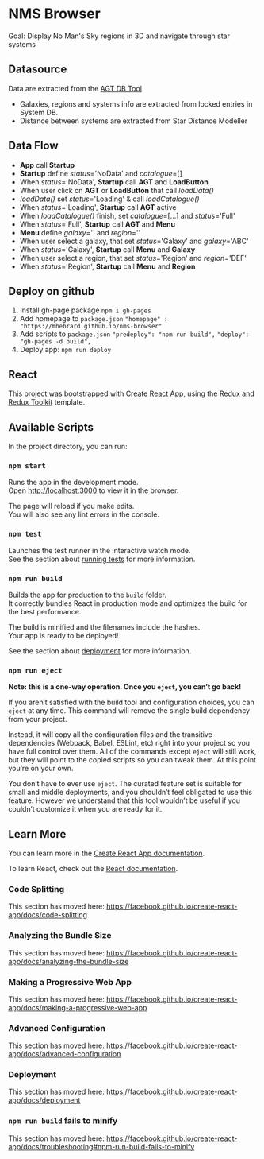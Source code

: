 # NMS Browser

Goal: Display No Man's Sky regions in 3D and navigate through star systems

## Datasource

Data are extracted from the [AGT DB Tool](https://nomanssky.gamepedia.com/AGT_NMS_DB_Tool_Guide)

* Galaxies, regions and systems info are extracted from locked entries in System DB.
* Distance between systems are extracted from Star Distance Modeller

## Data Flow

* **App** call **Startup**
* **Startup** define *status*='NoData' and *catalogue*=[]
* When *status*='NoData', **Startup** call **AGT** and **LoadButton**
* When user click on **AGT** or **LoadButton** that call *loadData()*
* *loadData()* set *status*='Loading' & call *loadCatalogue()*
* When *status*='Loading', **Startup** call **AGT** active
* When *loadCatalogue()* finish, set *catalogue*=[...] and *status*='Full'
* When *status*='Full', **Startup** call **AGT** and **Menu**
* **Menu** define *galaxy*='' and *region*=''
* When user select a galaxy, that set *status*='Galaxy' and *galaxy*='ABC'
* When *status*='Galaxy', **Startup** call **Menu** and **Galaxy**
* When user select a region, that set *status*='Region' and *region*='DEF'
* When *status*='Region', **Startup** call **Menu** and **Region**

## Deploy on github

1. Install gh-page package
`npm i gh-pages`
2. Add homepage to `package.json`
`"homepage" : "https://mhebrard.github.io/nms-browser"`
3. Add scripts to `package.json`
`"predeploy": "npm run build",`
`"deploy": "gh-pages -d build",`
4. Deploy app:
`npm run deploy`

## React

This project was bootstrapped with [Create React App](https://github.com/facebook/create-react-app), using the [Redux](https://redux.js.org/) and [Redux Toolkit](https://redux-toolkit.js.org/) template.

## Available Scripts

In the project directory, you can run:

### `npm start`

Runs the app in the development mode.<br />
Open [http://localhost:3000](http://localhost:3000) to view it in the browser.

The page will reload if you make edits.<br />
You will also see any lint errors in the console.

### `npm test`

Launches the test runner in the interactive watch mode.<br />
See the section about [running tests](https://facebook.github.io/create-react-app/docs/running-tests) for more information.

### `npm run build`

Builds the app for production to the `build` folder.<br />
It correctly bundles React in production mode and optimizes the build for the best performance.

The build is minified and the filenames include the hashes.<br />
Your app is ready to be deployed!

See the section about [deployment](https://facebook.github.io/create-react-app/docs/deployment) for more information.

### `npm run eject`

**Note: this is a one-way operation. Once you `eject`, you can’t go back!**

If you aren’t satisfied with the build tool and configuration choices, you can `eject` at any time. This command will remove the single build dependency from your project.

Instead, it will copy all the configuration files and the transitive dependencies (Webpack, Babel, ESLint, etc) right into your project so you have full control over them. All of the commands except `eject` will still work, but they will point to the copied scripts so you can tweak them. At this point you’re on your own.

You don’t have to ever use `eject`. The curated feature set is suitable for small and middle deployments, and you shouldn’t feel obligated to use this feature. However we understand that this tool wouldn’t be useful if you couldn’t customize it when you are ready for it.

## Learn More

You can learn more in the [Create React App documentation](https://facebook.github.io/create-react-app/docs/getting-started).

To learn React, check out the [React documentation](https://reactjs.org/).

### Code Splitting

This section has moved here: https://facebook.github.io/create-react-app/docs/code-splitting

### Analyzing the Bundle Size

This section has moved here: https://facebook.github.io/create-react-app/docs/analyzing-the-bundle-size

### Making a Progressive Web App

This section has moved here: https://facebook.github.io/create-react-app/docs/making-a-progressive-web-app

### Advanced Configuration

This section has moved here: https://facebook.github.io/create-react-app/docs/advanced-configuration

### Deployment

This section has moved here: https://facebook.github.io/create-react-app/docs/deployment

### `npm run build` fails to minify

This section has moved here: https://facebook.github.io/create-react-app/docs/troubleshooting#npm-run-build-fails-to-minify
